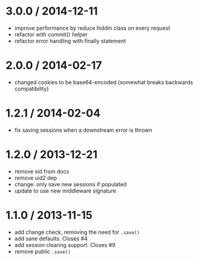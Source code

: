 
3.0.0 / 2014-12-11
==================

  * improve performance by reduce hiddin class on every request
  * refactor with commit() helper
  * refactor error handling with finally statement

2.0.0 / 2014-02-17
==================

 * changed cookies to be base64-encoded (somewhat breaks backwards compatibility)

1.2.1 / 2014-02-04
==================

 * fix saving sessions when a downstream error is thrown

1.2.0 / 2013-12-21
==================

 * remove sid from docs
 * remove uid2 dep
 * change: only save new sessions if populated
 * update to use new middleware signature

1.1.0 / 2013-11-15
==================

 * add change check, removing the need for `.save()`
 * add sane defaults. Closes #4
 * add session clearing support. Closes #9
 * remove public `.save()`
